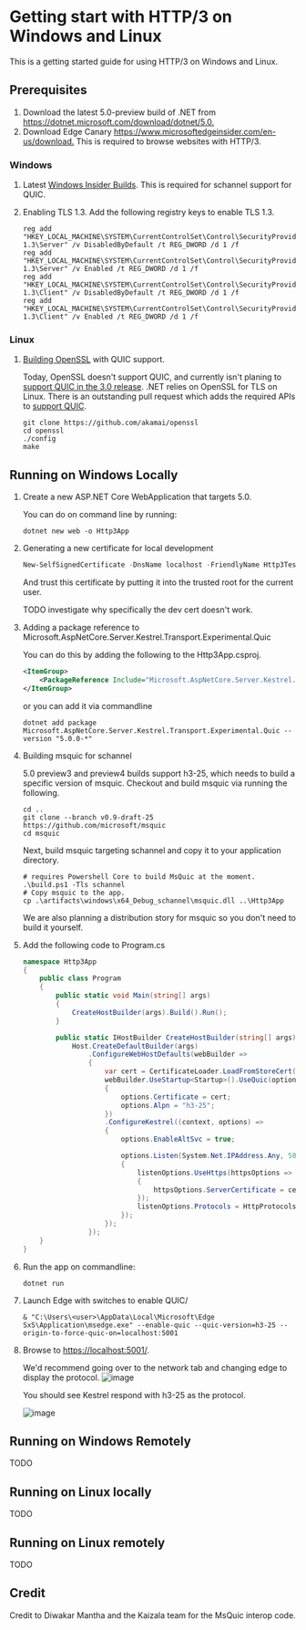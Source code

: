 # Getting start with HTTP/3 on Windows and Linux

This is a getting started guide for using HTTP/3 on Windows and Linux.

## Prerequisites

1. Download the latest 5.0-preview build of .NET from <https://dotnet.microsoft.com/download/dotnet/5.0.>
2. Download Edge Canary <https://www.microsoftedgeinsider.com/en-us/download.> This is required to browse websites with HTTP/3.

### Windows

1. Latest [Windows Insider Builds](https://insider.windows.com/en-us/). This is required for schannel support for QUIC.
2. Enabling TLS 1.3. Add the following registry keys to enable TLS 1.3.

    ```text
    reg add "HKEY_LOCAL_MACHINE\SYSTEM\CurrentControlSet\Control\SecurityProviders\SCHANNEL\Protocols\TLS 1.3\Server" /v DisabledByDefault /t REG_DWORD /d 1 /f
    reg add "HKEY_LOCAL_MACHINE\SYSTEM\CurrentControlSet\Control\SecurityProviders\SCHANNEL\Protocols\TLS 1.3\Server" /v Enabled /t REG_DWORD /d 1 /f
    reg add "HKEY_LOCAL_MACHINE\SYSTEM\CurrentControlSet\Control\SecurityProviders\SCHANNEL\Protocols\TLS 1.3\Client" /v DisabledByDefault /t REG_DWORD /d 1 /f
    reg add "HKEY_LOCAL_MACHINE\SYSTEM\CurrentControlSet\Control\SecurityProviders\SCHANNEL\Protocols\TLS 1.3\Client" /v Enabled /t REG_DWORD /d 1 /f
    ```

### Linux

1. [Building OpenSSL](https://github.com/openssl/openssl/pull/8797) with QUIC support.

    Today, OpenSSL doesn't support QUIC, and currently isn't planing to [support QUIC in the 3.0 release](https://www.openssl.org/blog/blog/2020/02/17/QUIC-and-OpenSSL/). .NET relies on OpenSSL for TLS on Linux. There is an outstanding pull request which adds the required APIs to [support QUIC](https://github.com/openssl/openssl/pull/8797).

    ```text
    git clone https://github.com/akamai/openssl
    cd openssl
    ./config
    make
    ```

## Running on Windows Locally

1. Create a new ASP.NET Core WebApplication that targets 5.0.

    You can do on command line by running:

    ```text
    dotnet new web -o Http3App
    ```

2. Generating a new certificate for local development

    ```Powershell
    New-SelfSignedCertificate -DnsName localhost -FriendlyName Http3TestCert -KeyUsageProperty Sign -KeyUsage DigitalSignature -CertStoreLocation cert:\CurrentUser\My -HashAlgorithm SHA256 -Provider "Microsoft Software Key Storage Provider"
    ```

    And trust this certificate by putting it into the trusted root for the current user.

    TODO investigate why specifically the dev cert doesn't work.

3. Adding a package reference to Microsoft.AspNetCore.Server.Kestrel.Transport.Experimental.Quic

    You can do this by adding the following to the Http3App.csproj.

    ```xml
    <ItemGroup>
        <PackageReference Include="Microsoft.AspNetCore.Server.Kestrel.Transport.Experimental.Quic" Version="5.0.0-preview.3.20215.14" />
    </ItemGroup>
    ```

    or you can add it via commandline

    ```text
    dotnet add package Microsoft.AspNetCore.Server.Kestrel.Transport.Experimental.Quic --version "5.0.0-*"
    ```

4. Building msquic for schannel

    5.0 preview3 and preview4 builds support h3-25, which needs to build a specific version of msquic. Checkout and build msquic via running the following.

    ```text
    cd ..
    git clone --branch v0.9-draft-25 https://github.com/microsoft/msquic
    cd msquic
    ```

    Next, build msquic targeting schannel and copy it to your application directory.

    ```text
    # requires Powershell Core to build MsQuic at the moment.
    .\build.ps1 -Tls schannel
    # Copy msquic to the app.
    cp .\artifacts\windows\x64_Debug_schannel\msquic.dll ..\Http3App
    ```

    We are also planning a distribution story for msquic so you don't need to build it yourself.

5. Add the following code to Program.cs

    ```c#
    namespace Http3App
    {
        public class Program
        {
            public static void Main(string[] args)
            {
                CreateHostBuilder(args).Build().Run();
            }

            public static IHostBuilder CreateHostBuilder(string[] args) =>
                Host.CreateDefaultBuilder(args)
                    .ConfigureWebHostDefaults(webBuilder =>
                    {
                        var cert = CertificateLoader.LoadFromStoreCert("localhost", StoreName.My.ToString(), StoreLocation.CurrentUser, false);
                        webBuilder.UseStartup<Startup>().UseQuic(options =>
                        {
                            options.Certificate = cert;
                            options.Alpn = "h3-25";
                        })
                        .ConfigureKestrel((context, options) =>
                        {
                            options.EnableAltSvc = true;

                            options.Listen(System.Net.IPAddress.Any, 5001, listenOptions =>
                            {
                                listenOptions.UseHttps(httpsOptions =>
                                {
                                    httpsOptions.ServerCertificate = cert;
                                });
                                listenOptions.Protocols = HttpProtocols.Http1AndHttp2AndHttp3;
                            });
                        });
                    });
        }
    }
    ```

6. Run the app on commandline:

    ```text
    dotnet run
    ```

7. Launch Edge with switches to enable QUIC/

    ```text
    & "C:\Users\<user>\AppData\Local\Microsoft\Edge SxS\Application\msedge.exe" --enable-quic --quic-version=h3-25 --origin-to-force-quic-on=localhost:5001
    ```

8. Browse to <https://localhost:5001/>.

    We'd recommend going over to the network tab and changing edge to display the protocol.
    ![image](https://user-images.githubusercontent.com/8302101/81094192-02c7da00-8eb8-11ea-9d59-670b2cf99665.png)

    You should see Kestrel respond with h3-25 as the protocol.

    ![image](https://user-images.githubusercontent.com/8302101/81095468-e3ca4780-8eb9-11ea-8dea-b23ac66897ea.png)

## Running on Windows Remotely

TODO

## Running on Linux locally

TODO

## Running on Linux remotely

TODO

## Credit

Credit to Diwakar Mantha and the Kaizala team for the MsQuic interop code.
